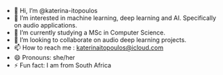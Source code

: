 - 👋 Hi, I’m @katerina-itopoulos
- 👀 I’m interested in machine learning, deep learning and AI. Specifically on audio applications. 
- 🌱 I’m currently studying a MSc in Computer Science. 
- 💞️ I’m looking to collaborate on audio deep learning projects. 
- 📫 How to reach me : katerinaitopoulos@icloud.com
- 😄 Pronouns: she/her
- ⚡ Fun fact: I am from South Africa 

<!---
katerina-itopoulos/katerina-itopoulos is a ✨ special ✨ repository because its `README.md` (this file) appears on your GitHub profile.
You can click the Preview link to take a look at your changes.
--->
